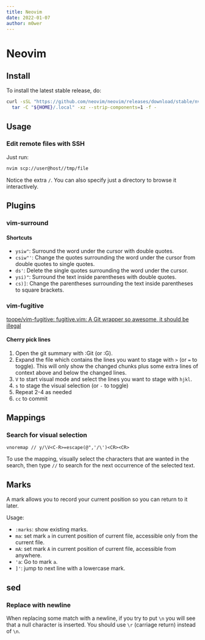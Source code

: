 ```yaml
---
title: Neovim
date: 2022-01-07
author: m0wer
---
```

# Neovim

## Install

To install the latest stable release, do:

```bash
curl -sSL "https://github.com/neovim/neovim/releases/download/stable/nvim-linux64.tar.gz" | \
  tar -C "${HOME}/.local" -xz --strip-components=1 -f -
```

## Usage

### Edit remote files with SSH

Just run:

```bash
nvim scp://user@host//tmp/file
```

Notice the extra `/`. You can also specify just a directory to browse it
interactively.

## Plugins

### vim-surround

#### Shortcuts

* `ysiw"`: Surround the word under the cursor with double quotes.
* `csiw"'`: Change the quotes surrounding the word under the cursor from double
  quotes to single quotes.
* `ds'`: Delete the single quotes surrounding the word under the cursor.
* `ysi)"`: Surround the text inside parentheses with double quotes.
* `cs)]`: Change the parentheses surrounding the text inside parentheses to
  square brackets.

### vim-fugitive

[tpope/vim-fugitive: fugitive.vim: A Git wrapper so awesome, it should be illegal](https://github.com/tpope/vim-fugitive)

#### Cherry pick lines

1. Open the git summary with :Git (or :G).
1. Expand the file which contains the lines you want to stage with `>`
  (or `=` to toggle). This will only show the changed chunks plus some extra
  lines of context above and below the changed lines.
1. `V` to start visual mode and select the lines you want to stage with `hjkl`.
1. `s` to stage the visual selection (or `-` to toggle)
1. Repeat 2-4 as needed
1. `cc` to commit

## Mappings

### Search for visual selection

```vimrc
vnoremap // y/\V<C-R>=escape(@",'/\')<CR><CR>
```
To use the mapping, visually select the characters that are wanted in the
search, then type `//` to search for the next occurrence of the selected text.

## Marks

A mark allows you to record your current position so you can return to it
later.

Usage:

* `:marks`: show existing marks.
* `ma`: set mark `a` in current position of current file, accessible only from
  the current file.
* `mA`: set mark `A` in current position of current file, accessible from
  anywhere.
* `'a`: Go to mark `a`.
* `]'`: jump to next line with a lowercase mark.

## sed

### Replace with newline

When replacing some match with a newline, if you try to put `\n` you will see
that a null character is inserted. You should use `\r` (carriage return)
instead of `\n`.
